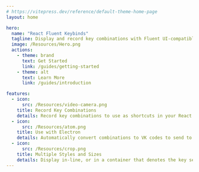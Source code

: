 ```yaml
---
# https://vitepress.dev/reference/default-theme-home-page
layout: home

hero:
  name: "React Fluent Keybinds"
  tagline: Display and record key combinations with Fluent UI-compatible components.
  image: /Resources/Hero.png
  actions:
    - theme: brand
      text: Get Started
      link: /guides/getting-started
    - theme: alt
      text: Learn More
      link: /guides/introduction

features:
  - icon:
      src: /Resources/video-camera.png
    title: Record Key Combinations
    details: Record key combinations to use as shortcuts in your React app.
  - icon:
      src: /Resources/atom.png
    title: Use with Electron
    details: Automatically convert combinations to VK codes to send to your backend that interacts with the Windows API.
  - icon:
      src: /Resources/crop.png
    title: Multiple Styles and Sizes
    details: Display in-line, or in a container that denotes the key sequence as a keyboard shortcut.
---
```

